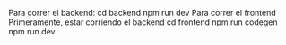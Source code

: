 Para correr el backend:
cd backend
npm run dev
Para correr el frontend
Primeramente, estar corriendo el backend
cd frontend
npm run codegen
npm run dev
